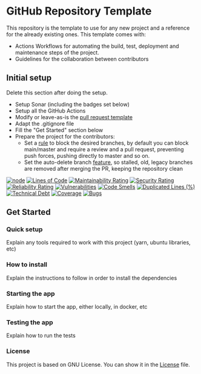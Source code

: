 # GitHub Repository Template

This repository is the template to use for any new project and a reference for the already existing ones. This template comes with: 
- Actions Workflows for automating the build, test, deployment and maintenance steps of the project.
- Guidelines for the collaboration between contributors 

## Initial setup
Delete this section after doing the setup. 
- Setup Sonar (including the badges set below)
- Setup all the GitHub Actions
- Modify or leave-as-is the [pull request template](.github/pull_request_template.md)
- Adapt the .gitignore file
- Fill the "Get Started" section below
- Prepare the project for the contributors:
  - Set a [rule](https://docs.github.com/en/repositories/configuring-branches-and-merges-in-your-repository/managing-protected-branches/about-protected-branches) to block the desired branches, by default you can block main/master and require a review and a pull request, preventing push forces, pushing directly to master and so on.
  - Set the auto-delete branch [feature](https://docs.github.com/en/repositories/configuring-branches-and-merges-in-your-repository/configuring-pull-request-merges/managing-the-automatic-deletion-of-branches), so stalled, old, legacy branches are removed after merging the PR, keeping the repository clean


[![node](https://img.shields.io/badge/node-20-iron)](https://nodejs.org/download/release/latest-iron/)
[![Lines of Code](https://sonarcloud.io/api/project_badges/measure?project=internxt_project-name&metric=ncloc)](https://sonarcloud.io/summary/new_code?id=internxt_project-name)
[![Maintainability Rating](https://sonarcloud.io/api/project_badges/measure?project=internxt_project-name&metric=sqale_rating)](https://sonarcloud.io/summary/new_code?id=internxt_project-name)
[![Security Rating](https://sonarcloud.io/api/project_badges/measure?project=internxt_project-name&metric=security_rating)](https://sonarcloud.io/summary/new_code?id=internxt_project-name)
[![Reliability Rating](https://sonarcloud.io/api/project_badges/measure?project=internxt_project-name&metric=reliability_rating)](https://sonarcloud.io/summary/new_code?id=internxt_project-name)
[![Vulnerabilities](https://sonarcloud.io/api/project_badges/measure?project=internxt_project-name&metric=vulnerabilities)](https://sonarcloud.io/summary/new_code?id=internxt_project-name)
[![Code Smells](https://sonarcloud.io/api/project_badges/measure?project=internxt_project-name&metric=code_smells)](https://sonarcloud.io/summary/new_code?id=internxt_project-name)
[![Duplicated Lines (%)](https://sonarcloud.io/api/project_badges/measure?project=internxt_project-name&metric=duplicated_lines_density)](https://sonarcloud.io/summary/new_code?id=internxt_project-name)
[![Technical Debt](https://sonarcloud.io/api/project_badges/measure?project=internxt_project-name&metric=sqale_index)](https://sonarcloud.io/summary/new_code?id=internxt_project-name)
[![Coverage](https://sonarcloud.io/api/project_badges/measure?project=internxt_project-name&metric=coverage)](https://sonarcloud.io/summary/new_code?id=internxt_project-name)
[![Bugs](https://sonarcloud.io/api/project_badges/measure?project=internxt_project-name&metric=bugs)](https://sonarcloud.io/summary/new_code?id=internxt_project-name)
## Get Started

### Quick setup
Explain any tools required to work with this project (yarn, ubuntu libraries, etc)

### How to install
Explain the instructions to follow in order to install the dependencies

### Starting the app
Explain how to start the app, either locally, in docker, etc

### Testing the app
Explain how to run the tests

### License 
This project is based on GNU License. You can show it in the [License](./LICENSE) file.

